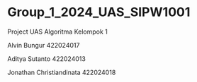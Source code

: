 # Group_1_2024_UAS_SIPW1001
Project UAS Algoritma Kelompok 1

Alvin Bungur 422024017

Aditya Sutanto 422024013

Jonathan Christiandinata 422024018

